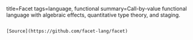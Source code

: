 title=Facet
tags=language, functional
summary=Call-by-value functional language with algebraic effects, quantitative type theory, and staging.
~~~~~~

[Source](https://github.com/facet-lang/facet)
